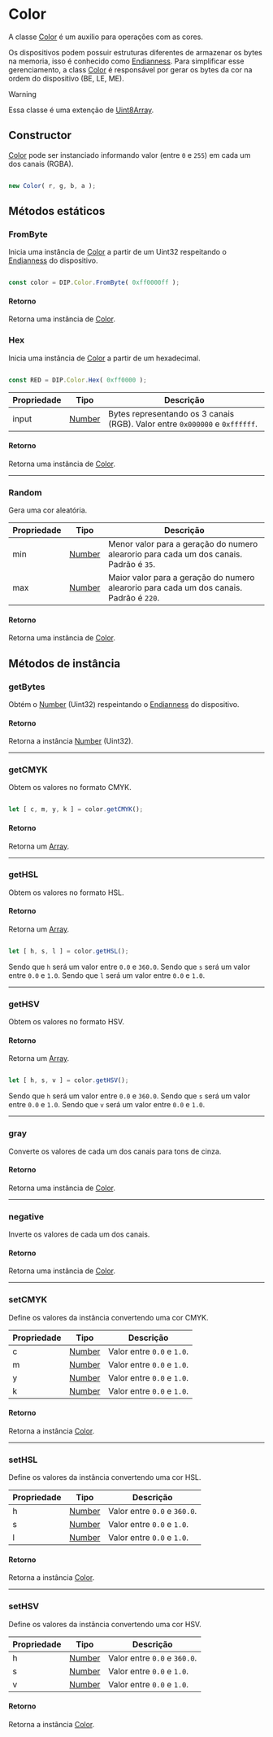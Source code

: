 
# Color

A classe [Color](../../source/common/Color.mjs) é um auxilio para operações com as cores.

Os dispositivos podem possuir estruturas diferentes de armazenar os bytes na memoria, isso é conhecido como [Endianness](https://en.wikipedia.org/wiki/Endianness).
Para simplificar esse gerenciamento, a class [Color]() é responsável por gerar os bytes da cor na ordem do dispositivo (BE, LE, ME). 

> [!WARNING]
> Essa classe é uma extenção de [Uint8Array](https://developer.mozilla.org/en-US/docs/Web/JavaScript/Reference/Global_Objects/Uint8Array).

## Constructor

[Color]() pode ser instanciado informando valor (entre `0` e `255`) em cada um dos canais (RGBA).

```javascript

new Color( r, g, b, a );

```

## Métodos estáticos

### FromByte

Inicia uma instância de [Color]() a partir de um Uint32 respeitando o [Endianness](https://en.wikipedia.org/wiki/Endianness) do dispositivo.

```javascript

const color = DIP.Color.FromByte( 0xff0000ff );

```

#### Retorno

Retorna uma instância de [Color]().

### Hex

Inicia uma instância de [Color]() a partir de um hexadecimal.

```javascript

const RED = DIP.Color.Hex( 0xff0000 );

```

| Propriedade | Tipo | Descrição |
|-------------|------|-----------|
| input       | [Number](https://developer.mozilla.org/en-US/docs/Web/JavaScript/Reference/Global_Objects/Number) | Bytes representando os 3 canais (RGB). Valor entre `0x000000` e `0xffffff`.  |

#### Retorno

Retorna uma instância de [Color]().

----

### Random

Gera uma cor aleatória.

| Propriedade | Tipo | Descrição |
|-------------|------|-----------|
| min         | [Number](https://developer.mozilla.org/en-US/docs/Web/JavaScript/Reference/Global_Objects/Number) | Menor valor para a geração do numero alearorio para cada um dos canais. Padrão é `35`. |
| max         | [Number](https://developer.mozilla.org/en-US/docs/Web/JavaScript/Reference/Global_Objects/Number) | Maior valor para a geração do numero alearorio para cada um dos canais. Padrão é `220`. |

#### Retorno

Retorna uma instância de [Color]().

## Métodos de instância

### getBytes

Obtém o [Number](https://developer.mozilla.org/en-US/docs/Web/JavaScript/Reference/Global_Objects/Number) (Uint32) respeintando o [Endianness](https://en.wikipedia.org/wiki/Endianness) do dispositivo.

#### Retorno

Retorna a instância [Number](https://developer.mozilla.org/en-US/docs/Web/JavaScript/Reference/Global_Objects/Number) (Uint32).

----

### getCMYK

Obtem os valores no formato CMYK.

```javascript

let [ c, m, y, k ] = color.getCMYK();

```

#### Retorno

Retorna um [Array](https://developer.mozilla.org/en-US/docs/Web/JavaScript/Reference/Global_Objects/Array).

----

### getHSL

Obtem os valores no formato HSL.

#### Retorno

Retorna um [Array](https://developer.mozilla.org/en-US/docs/Web/JavaScript/Reference/Global_Objects/Array).

```javascript

let [ h, s, l ] = color.getHSL();

```

Sendo que `h` será um valor entre `0.0` e `360.0`.
Sendo que `s` será um valor entre `0.0` e `1.0`.
Sendo que `l` será um valor entre `0.0` e `1.0`.

----

### getHSV

Obtem os valores no formato HSV.

#### Retorno

Retorna um [Array](https://developer.mozilla.org/en-US/docs/Web/JavaScript/Reference/Global_Objects/Array).

```javascript

let [ h, s, v ] = color.getHSV();

```

Sendo que `h` será um valor entre `0.0` e `360.0`.
Sendo que `s` será um valor entre `0.0` e `1.0`.
Sendo que `v` será um valor entre `0.0` e `1.0`.

----

### gray

Converte os valores de cada um dos canais para tons de cinza.

#### Retorno

Retorna uma instância de [Color]().

----

### negative

Inverte os valores de cada um dos canais.

#### Retorno

Retorna uma instância de [Color]().

----

### setCMYK

Define os valores da instância convertendo uma cor CMYK.

| Propriedade | Tipo | Descrição |
|-------------|------|-----------|
| c           | [Number](https://developer.mozilla.org/en-US/docs/Web/JavaScript/Reference/Global_Objects/Number) | Valor entre `0.0` e `1.0`. |
| m           | [Number](https://developer.mozilla.org/en-US/docs/Web/JavaScript/Reference/Global_Objects/Number) | Valor entre `0.0` e `1.0`. |
| y           | [Number](https://developer.mozilla.org/en-US/docs/Web/JavaScript/Reference/Global_Objects/Number) | Valor entre `0.0` e `1.0`. |
| k           | [Number](https://developer.mozilla.org/en-US/docs/Web/JavaScript/Reference/Global_Objects/Number) | Valor entre `0.0` e `1.0`. |

#### Retorno

Retorna a instância [Color]().

----

### setHSL

Define os valores da instância convertendo uma cor HSL.

| Propriedade | Tipo | Descrição |
|-------------|------|-----------|
| h           | [Number](https://developer.mozilla.org/en-US/docs/Web/JavaScript/Reference/Global_Objects/Number) | Valor entre `0.0` e `360.0`. |
| s           | [Number](https://developer.mozilla.org/en-US/docs/Web/JavaScript/Reference/Global_Objects/Number) | Valor entre `0.0` e `1.0`. |
| l           | [Number](https://developer.mozilla.org/en-US/docs/Web/JavaScript/Reference/Global_Objects/Number) | Valor entre `0.0` e `1.0`. |

#### Retorno

Retorna a instância [Color]().

----

### setHSV

Define os valores da instância convertendo uma cor HSV.

| Propriedade | Tipo | Descrição |
|-------------|------|-----------|
| h           | [Number](https://developer.mozilla.org/en-US/docs/Web/JavaScript/Reference/Global_Objects/Number) | Valor entre `0.0` e `360.0`. |
| s           | [Number](https://developer.mozilla.org/en-US/docs/Web/JavaScript/Reference/Global_Objects/Number) | Valor entre `0.0` e `1.0`. |
| v           | [Number](https://developer.mozilla.org/en-US/docs/Web/JavaScript/Reference/Global_Objects/Number) | Valor entre `0.0` e `1.0`. |

#### Retorno

Retorna a instância [Color]().
